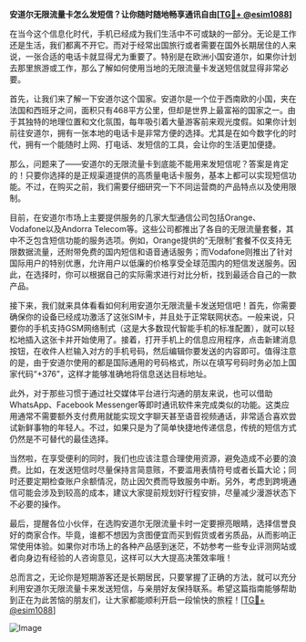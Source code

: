 **安道尔无限流量卡怎么发短信？让你随时随地畅享通讯自由[[TG💪+ @esim1088](https://t.me/s/esim1088)]**

在当今这个信息化时代，手机已经成为我们生活中不可或缺的一部分。无论是工作还是生活，我们都离不开它。而对于经常出国旅行或者需要在国外长期居住的人来说，一张合适的电话卡就显得尤为重要了。特别是在欧洲小国安道尔，如果你计划去那里旅游或工作，那么了解如何使用当地的无限流量卡发送短信就显得非常必要。

首先，让我们来了解一下安道尔这个国家。安道尔是一个位于西南欧的小国，夹在法国和西班牙之间，面积只有468平方公里，但却是世界上最富裕的国家之一。由于其独特的地理位置和文化氛围，每年吸引着大量游客前来观光度假。如果你计划前往安道尔，拥有一张本地的电话卡是非常方便的选择。尤其是在如今数字化的时代，拥有一个能随时上网、打电话、发短信的工具，会让你的生活更加便捷。

那么，问题来了——安道尔的无限流量卡到底能不能用来发短信呢？答案是肯定的！只要你选择的是正规渠道提供的高质量电话卡服务，基本上都可以实现短信功能。不过，在购买之前，我们需要仔细研究一下不同运营商的产品特点以及使用限制。

目前，在安道尔市场上主要提供服务的几家大型通信公司包括Orange、Vodafone以及Andorra Telecom等。这些公司都推出了各自的无限流量套餐，其中不乏包含短信功能的服务选项。例如，Orange提供的“无限制”套餐不仅支持无限数据流量，还附带免费的国内短信和语音通话服务；而Vodafone则推出了针对国际用户的特别优惠，允许用户以低廉的价格享受全球范围内的短信发送服务。因此，在选择时，你可以根据自己的实际需求进行对比分析，找到最适合自己的一款产品。

接下来，我们就来具体看看如何利用安道尔无限流量卡发送短信吧！首先，你需要确保你的设备已经成功激活了这张SIM卡，并且处于正常联网状态。一般来说，只要你的手机支持GSM网络制式（这是大多数现代智能手机的标准配置），就可以轻松地插入这张卡并开始使用了。接着，打开手机上的信息应用程序，点击新建消息按钮，在收件人栏输入对方的手机号码，然后编辑你要发送的内容即可。值得注意的是，由于安道尔使用的都是国际通用的号码格式，所以在填写号码时务必加上国家代码“+376”，这样才能够准确地将信息送达目标地址。

此外，对于那些习惯于通过社交媒体平台进行沟通的朋友来说，也可以借助WhatsApp、Facebook Messenger等即时通讯软件来完成类似的功能。这类应用通常不需要额外支付费用就能实现文字聊天甚至语音视频通话，非常适合喜欢尝试新鲜事物的年轻人。不过，如果只是为了简单快捷地传递信息，传统的短信方式仍然是不可替代的最佳选择。

当然啦，在享受便利的同时，我们也应该注意合理使用资源，避免造成不必要的浪费。比如，在发送短信时尽量保持言简意赅，不要滥用表情符号或者长篇大论；同时还要定期检查账户余额情况，防止因欠费而导致服务中断。另外，考虑到跨境通信可能会涉及到较高的成本，建议大家提前规划好行程安排，尽量减少漫游状态下不必要的操作。

最后，提醒各位小伙伴，在选购安道尔无限流量卡时一定要擦亮眼睛，选择信誉良好的商家合作。毕竟，谁都不想因为贪图便宜而买到假货或者劣质品，从而影响正常使用体验。如果你对市场上的各种产品感到迷茫，不妨参考一些专业评测网站或者向身边有经验的人咨询意见，这样可以大大提高决策效率哦！

总而言之，无论你是短期游客还是长期居民，只要掌握了正确的方法，就可以充分利用安道尔无限流量卡来发送短信，与亲朋好友保持联系。希望这篇指南能够帮助到正在为此苦恼的朋友们，让大家都能顺利开启一段愉快的旅程！[[TG💪+ @esim1088](https://t.me/s/esim1088)] 

![Image](https://i.postimg.cc/4NQfJmqS/Snipaste-2025-05-13-00-14-12.png)
